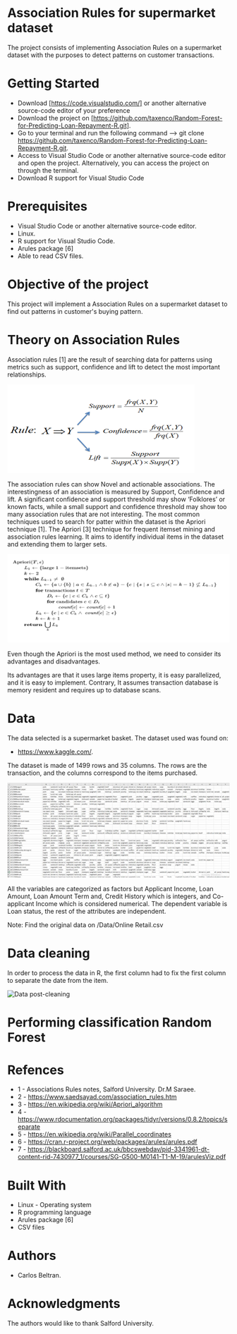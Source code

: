 # Association Rules for supermarket dataset

The project consists of implementing Association Rules on a supermarket dataset with the purposes to detect patterns on customer transactions.

# Getting Started

- Download [https://code.visualstudio.com/] or another alternative source-code editor of your preference
- Download the project on [https://github.com/taxenco/Random-Forest-for-Predicting-Loan-Repayment-R.git].
- Go to your terminal and run the following command --> git clone https://github.com/taxenco/Random-Forest-for-Predicting-Loan-Repayment-R.git.
- Access to Visual Studio Code or another alternative source-code editor and open the project. Alternatively, you can access the project on through the terminal.
- Download R support for Visual Studio Code

# Prerequisites

- Visual Studio Code or another alternative source-code editor.
- Linux.
- R support for Visual Studio Code.
- Arules package [6]
- Able to read CSV files.

# Objective of the project

This project will implement a Association Rules on a supermarket dataset to find out patterns in customer's buying pattern.

# Theory on Association Rules

Association rules [1] are the result of searching data for patterns using metrics such as support,
confidence and lift to detect the most important relationships.

<img src="./Pic/AssRules.png" alt="Association Rules"/>

The association rules can show Novel and actionable associations. The interestingness of an
association is measured by Support, Confidence and lift. A significant confidence and support
threshold may show ‘Folklores’ or known facts, while a small support and confidence threshold
may show too many association rules that are not interesting.
The most common techniques used to search for patter within the dataset is the Apriori
technique [1]. The Apriori [3] technique for frequent itemset mining and association rules
learning. It aims to identify individual items in the dataset and extending them to larger sets.

<img src="./Pic/apriori.png" alt="Apriori algo"/>

Even though the Apriori is the most used method, we need to consider its advantages and
disadvantages.

Its advantages are that it uses large items property, it is easy parallelized, and it is easy to
implement. Contrary, It assumes transaction database is memory resident and requires up to
database scans.

# Data

The data selected is a supermarket basket. The dataset used was found on:

- https://www.kaggle.com/.

The dataset is made of 1499 rows and 35 columns. The rows are the transaction, and the columns correspond to the items
purchased.

<img src="./Pic/transac.png" alt="transactions pre-cleaning"/>

All the variables are categorized as factors but Applicant Income, Loan Amount, Loan Amount
Term and, Credit History which is integers, and Co-applicant Income which is considered
numerical. The dependent variable is Loan status, the rest of the attributes are independent.

Note: Find the original data on /Data/Online Retail.csv

# Data cleaning

In order to process the data in R, the first column had to fix the first column to separate the date from the item.

<img src="./Pics/postCleaning.png" alt="Data post-cleaning"/>

# Performing classification Random Forest

# Refences

- 1 - Associations Rules notes, Salford University. Dr.M Saraee.
- 2 - https://www.saedsayad.com/association_rules.htm
- 3 - https://en.wikipedia.org/wiki/Apriori_algorithm
- 4 - https://www.rdocumentation.org/packages/tidyr/versions/0.8.2/topics/separate
- 5 - https://en.wikipedia.org/wiki/Parallel_coordinates
- 6 - https://cran.r-project.org/web/packages/arules/arules.pdf
- 7 - https://blackboard.salford.ac.uk/bbcswebdav/pid-3341961-dt-content-rid-7430977_1/courses/SG-G500-M0141-T1-M-19/arulesViz.pdf

# Built With

- Linux - Operating system
- R programming language
- Arules package [6]
- CSV files

# Authors

- Carlos Beltran.

# Acknowledgments

The authors would like to thank Salford University.
